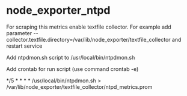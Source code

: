 # node_exporter_ntpd
For scraping this metrics enable textfile collector. For example add parameter --collector.textfile.directory=/var/lib/node_exporter/textfile_collector and restart service

Add ntpdmon.sh script to /usr/local/bin/ntpdmon.sh

Add crontab for run script (use command crontab -e)

*/5 * * * * /usr/local/bin/ntpdmon.sh > /var/lib/node_exporter/textfile_collector/ntpd_metrics.prom

